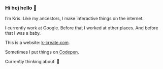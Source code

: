 ### Hi hej hello 👋

I’m Kris. Like my ancestors, I make interactive things on the internet.

I currently work at Google. Before that I worked at other places. And before that I was a baby.

This is a website: [k-create.com](https://k-create.com).

Sometimes I put things on [Codepen](https://codepen.io/kristofferh/).

Currently thinking about: 🍔
